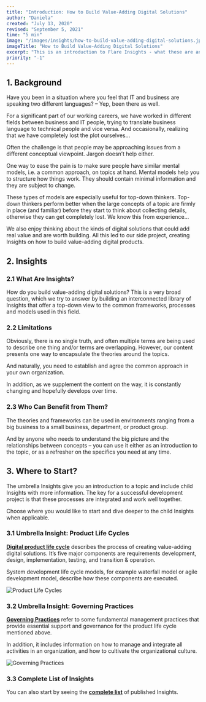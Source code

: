 ```yaml
---
title: "Introduction: How to Build Value-Adding Digital Solutions"
author: "Daniela"
created: "July 13, 2020"
revised: "September 5, 2021"
time: "5 min"
image: "/images/insights/how-to-build-value-adding-digital-solutions.jpg"
imageTitle: "How to Build Value-Adding Digital Solutions"
excerpt: "This is an introduction to Flare Insights - what these are and why we are creating them."
priority: "-1"
---
```


## 1. Background

Have you been in a situation where you feel that IT and business are speaking two different languages? – Yep, been there as well.

For a significant part of our working careers, we have worked in different fields between business and IT people, trying to translate business language to technical people and vice versa. And occasionally, realizing that we have completely lost the plot ourselves…

Often the challenge is that people may be approaching issues from a different conceptual viewpoint. Jargon doesn’t help either.

One way to ease the pain is to make sure people have similar mental models, i.e. a common approach, on topics at hand. Mental models help you to structure how things work. They should contain minimal information and they are subject to change.

These types of models are especially useful for top-down thinkers. Top-down thinkers perform better when the large concepts of a topic are firmly in place (and familiar) before they start to think about collecting details, otherwise they can get completely lost. We know this from experience…

We also enjoy thinking about the kinds of digital solutions that could add real value and are worth building. All this led to our side project, creating Insights on how to build value-adding digital products.

## 2. Insights

### 2.1 What Are Insights?

How do you build value-adding digital solutions? This is a very broad question, which we try to answer by building an interconnected library of Insights that offer a top-down view to the common frameworks, processes and models used in this field.

### 2.2 Limitations

Obviously, there is no single truth, and often multiple terms are being used to describe one thing and/or terms are overlapping. However, our content presents one way to encapsulate the theories around the topics.

And naturally, you need to establish and agree the common approach in your own organization.

In addition, as we supplement the content on the way, it is constantly changing and hopefully develops over time.

### 2.3 Who Can Benefit from Them?

The theories and frameworks can be used in environments ranging from a big business to a small business, department, or product group. 

And by anyone who needs to understand the big picture and the relationships between concepts – you can use it either as an introduction to the topic, or as a refresher on the specifics you need at any time.

## 3. Where to Start?

The umbrella Insights give you an introduction to a topic and include child Insights with more information. The key for a successful development project is that these processes are integrated and work well together.

Choose where you would like to start and dive deeper to the child Insights when applicable.

### 3.1 Umbrella Insight: Product Life Cycles

[**Digital product life cycle**](/insights/product-lifecycles) describes the process of creating value-adding digital solutions. It’s five major components are requirements development, design, implementation, testing, and transition & operation. 

System development life cycle models, for example waterfall model or agile development model, describe how these components are executed.

![Product Life Cycles](/images/insights/systems-development-life-cycle-2.jpg)

### 3.2 Umbrella Insight: Governing Practices

[**Governing Practices**](/insights/governing-practices) refer to some fundamental management practices that provide essential support and governance for the product life cycle mentioned above.

In addition, it includes information on how to manage and integrate all activities in an organization, and how to cultivate the organizational culture.

![Governing Practices](/images/insights/governing-practices-2.jpg)

### 3.3 Complete List of Insights

You can also start by seeing the [**complete list**](/insights) of published Insights.
